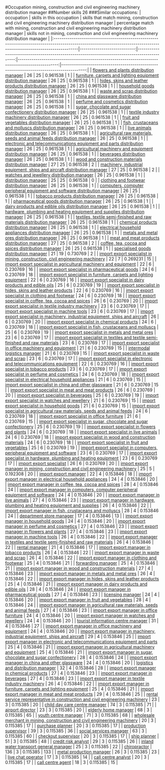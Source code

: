#Occupation mining, construction and civil engineering machinery distribution manager
##Number skills 26
###Similar occupations:
| occupation                                                                                                                                                              |   skills in this occupation |   skills that match mining, construction and civil engineering machinery distribution manager |   percentage match with mining, construction and civil engineering machinery distribution manager |   skills not in mining, construction and civil engineering machinery distribution manager |
|:------------------------------------------------------------------------------------------------------------------------------------------------------------------------|----------------------------:|----------------------------------------------------------------------------------------------:|--------------------------------------------------------------------------------------------------:|------------------------------------------------------------------------------------------:|
| [flowers and plants distribution manager](flowers_and_plants_distribution_manager.md)                                                                                   |                          26 |                                                                                            25 |                                                                                          0.961538 |                                                                                         1 |
| [furniture, carpets and lighting equipment distribution manager](furniture,_carpets_and_lighting_equipment_distribution_manager.md)                                     |                          26 |                                                                                            25 |                                                                                          0.961538 |                                                                                         1 |
| [hides, skins and leather products distribution manager](hides,_skins_and_leather_products_distribution_manager.md)                                                     |                          26 |                                                                                            25 |                                                                                          0.961538 |                                                                                         1 |
| [household goods distribution manager](household_goods_distribution_manager.md)                                                                                         |                          26 |                                                                                            25 |                                                                                          0.961538 |                                                                                         1 |
| [waste and scrap distribution manager](waste_and_scrap_distribution_manager.md)                                                                                         |                          26 |                                                                                            25 |                                                                                          0.961538 |                                                                                         1 |
| [china and glassware distribution manager](china_and_glassware_distribution_manager.md)                                                                                 |                          26 |                                                                                            25 |                                                                                          0.961538 |                                                                                         1 |
| [perfume and cosmetics distribution manager](perfume_and_cosmetics_distribution_manager.md)                                                                             |                          26 |                                                                                            25 |                                                                                          0.961538 |                                                                                         1 |
| [sugar, chocolate and sugar confectionery distribution manager](sugar,_chocolate_and_sugar_confectionery_distribution_manager.md)                                       |                          26 |                                                                                            25 |                                                                                          0.961538 |                                                                                         1 |
| [textile industry machinery distribution manager](textile_industry_machinery_distribution_manager.md)                                                                   |                          26 |                                                                                            25 |                                                                                          0.961538 |                                                                                         1 |
| [fruit and vegetables distribution manager](fruit_and_vegetables_distribution_manager.md)                                                                               |                          26 |                                                                                            25 |                                                                                          0.961538 |                                                                                         1 |
| [fish, crustaceans and molluscs distribution manager](fish,_crustaceans_and_molluscs_distribution_manager.md)                                                           |                          26 |                                                                                            25 |                                                                                          0.961538 |                                                                                         1 |
| [live animals distribution manager](live_animals_distribution_manager.md)                                                                                               |                          26 |                                                                                            25 |                                                                                          0.961538 |                                                                                         1 |
| [agricultural raw materials, seeds and animal feeds distribution manager](agricultural_raw_materials,_seeds_and_animal_feeds_distribution_manager.md)                   |                          26 |                                                                                            25 |                                                                                          0.961538 |                                                                                         1 |
| [electronic and telecommunications equipment and parts distribution manager](electronic_and_telecommunications_equipment_and_parts_distribution_manager.md)             |                          26 |                                                                                            25 |                                                                                          0.961538 |                                                                                         1 |
| [agricultural machinery and equipment distribution manager](agricultural_machinery_and_equipment_distribution_manager.md)                                               |                          26 |                                                                                            25 |                                                                                          0.961538 |                                                                                         1 |
| [beverages distribution manager](beverages_distribution_manager.md)                                                                                                     |                          26 |                                                                                            25 |                                                                                          0.961538 |                                                                                         1 |
| [wood and construction materials distribution manager](wood_and_construction_materials_distribution_manager.md)                                                         |                          27 |                                                                                            25 |                                                                                          0.961538 |                                                                                         2 |
| [machinery, industrial equipment, ships and aircraft distribution manager](machinery,_industrial_equipment,_ships_and_aircraft_distribution_manager.md)                 |                          27 |                                                                                            25 |                                                                                          0.961538 |                                                                                         2 |
| [watches and jewellery distribution manager](watches_and_jewellery_distribution_manager.md)                                                                             |                          26 |                                                                                            25 |                                                                                          0.961538 |                                                                                         1 |
| [distribution manager](distribution_manager.md)                                                                                                                         |                          25 |                                                                                            25 |                                                                                          0.961538 |                                                                                         0 |
| [clothing and footwear distribution manager](clothing_and_footwear_distribution_manager.md)                                                                             |                          26 |                                                                                            25 |                                                                                          0.961538 |                                                                                         1 |
| [computers, computer peripheral equipment and software distribution manager](computers,_computer_peripheral_equipment_and_software_distribution_manager.md)             |                          26 |                                                                                            25 |                                                                                          0.961538 |                                                                                         1 |
| [tobacco products distribution manager](tobacco_products_distribution_manager.md)                                                                                       |                          26 |                                                                                            25 |                                                                                          0.961538 |                                                                                         1 |
| [pharmaceutical goods distribution manager](pharmaceutical_goods_distribution_manager.md)                                                                               |                          26 |                                                                                            25 |                                                                                          0.961538 |                                                                                         1 |
| [dairy products and edible oils distribution manager](dairy_products_and_edible_oils_distribution_manager.md)                                                           |                          26 |                                                                                            25 |                                                                                          0.961538 |                                                                                         1 |
| [hardware, plumbing and heating equipment and supplies distribution manager](hardware,_plumbing_and_heating_equipment_and_supplies_distribution_manager.md)             |                          26 |                                                                                            25 |                                                                                          0.961538 |                                                                                         1 |
| [textiles, textile semi-finished and raw materials distribution manager](textiles,_textile_semi-finished_and_raw_materials_distribution_manager.md)                     |                          26 |                                                                                            25 |                                                                                          0.961538 |                                                                                         1 |
| [chemical products distribution manager](chemical_products_distribution_manager.md)                                                                                     |                          26 |                                                                                            25 |                                                                                          0.961538 |                                                                                         1 |
| [electrical household appliances distribution manager](electrical_household_appliances_distribution_manager.md)                                                         |                          26 |                                                                                            25 |                                                                                          0.961538 |                                                                                         1 |
| [metals and metal ores distribution manager](metals_and_metal_ores_distribution_manager.md)                                                                             |                          26 |                                                                                            25 |                                                                                          0.961538 |                                                                                         1 |
| [meat and meat products distribution manager](meat_and_meat_products_distribution_manager.md)                                                                           |                          27 |                                                                                            25 |                                                                                          0.961538 |                                                                                         2 |
| [coffee, tea, cocoa and spices distribution manager](coffee,_tea,_cocoa_and_spices_distribution_manager.md)                                                             |                          26 |                                                                                            25 |                                                                                          0.961538 |                                                                                         1 |
| [specialised goods distribution manager](specialised_goods_distribution_manager.md)                                                                                     |                          21 |                                                                                            19 |                                                                                          0.730769 |                                                                                         2 |
| [import export specialist in mining, construction, civil engineering machinery](import_export_specialist_in_mining,_construction,_civil_engineering_machinery.md)       |                          22 |                                                                                             7 |                                                                                          0.269231 |                                                                                        15 |
| [import export specialist in agricultural machinery and equipment](import_export_specialist_in_agricultural_machinery_and_equipment.md)                                 |                          22 |                                                                                             6 |                                                                                          0.230769 |                                                                                        16 |
| [import export specialist in pharmaceutical goods](import_export_specialist_in_pharmaceutical_goods.md)                                                                 |                          24 |                                                                                             6 |                                                                                          0.230769 |                                                                                        18 |
| [import export specialist in furniture, carpets and lighting equipment](import_export_specialist_in_furniture,_carpets_and_lighting_equipment.md)                       |                          22 |                                                                                             6 |                                                                                          0.230769 |                                                                                        16 |
| [import export specialist in dairy products and edible oils](import_export_specialist_in_dairy_products_and_edible_oils.md)                                             |                          25 |                                                                                             6 |                                                                                          0.230769 |                                                                                        19 |
| [import export specialist in hides, skins and leather products](import_export_specialist_in_hides,_skins_and_leather_products.md)                                       |                          22 |                                                                                             6 |                                                                                          0.230769 |                                                                                        16 |
| [import export specialist in clothing and footwear](import_export_specialist_in_clothing_and_footwear.md)                                                               |                          24 |                                                                                             6 |                                                                                          0.230769 |                                                                                        18 |
| [import export specialist in coffee, tea, cocoa and spices](import_export_specialist_in_coffee,_tea,_cocoa_and_spices.md)                                               |                          26 |                                                                                             6 |                                                                                          0.230769 |                                                                                        20 |
| [import export specialist in textile industry machinery](import_export_specialist_in_textile_industry_machinery.md)                                                     |                          23 |                                                                                             6 |                                                                                          0.230769 |                                                                                        17 |
| [import export specialist in machine tools](import_export_specialist_in_machine_tools.md)                                                                               |                          23 |                                                                                             6 |                                                                                          0.230769 |                                                                                        17 |
| [import export specialist in machinery, industrial equipment, ships and aircraft](import_export_specialist_in_machinery,_industrial_equipment,_ships_and_aircraft.md)   |                          26 |                                                                                             6 |                                                                                          0.230769 |                                                                                        20 |
| [import export specialist in chemical products](import_export_specialist_in_chemical_products.md)                                                                       |                          24 |                                                                                             6 |                                                                                          0.230769 |                                                                                        18 |
| [import export specialist in  fish, crustaceans and molluscs](import_export_specialist_in__fish,_crustaceans_and_molluscs.md)                                           |                          25 |                                                                                             6 |                                                                                          0.230769 |                                                                                        19 |
| [import export specialist in metals and metal ores](import_export_specialist_in_metals_and_metal_ores.md)                                                               |                          23 |                                                                                             6 |                                                                                          0.230769 |                                                                                        17 |
| [import export specialist in textiles and textile semi-finished and raw materials](import_export_specialist_in_textiles_and_textile_semi-finished_and_raw_materials.md) |                          23 |                                                                                             6 |                                                                                          0.230769 |                                                                                        17 |
| [import export specialist in office machinery and equipment](import_export_specialist_in_office_machinery_and_equipment.md)                                             |                          21 |                                                                                             6 |                                                                                          0.230769 |                                                                                        15 |
| [intermodal logistics manager](intermodal_logistics_manager.md)                                                                                                         |                          21 |                                                                                             6 |                                                                                          0.230769 |                                                                                        15 |
| [import export specialist in waste and scrap](import_export_specialist_in_waste_and_scrap.md)                                                                           |                          23 |                                                                                             6 |                                                                                          0.230769 |                                                                                        17 |
| [import export specialist in electronic and telecommunications equipment](import_export_specialist_in_electronic_and_telecommunications_equipment.md)                   |                          22 |                                                                                             6 |                                                                                          0.230769 |                                                                                        16 |
| [import export specialist in tobacco products](import_export_specialist_in_tobacco_products.md)                                                                         |                          23 |                                                                                             6 |                                                                                          0.230769 |                                                                                        17 |
| [import export specialist in perfume and cosmetics](import_export_specialist_in_perfume_and_cosmetics.md)                                                               |                          24 |                                                                                             6 |                                                                                          0.230769 |                                                                                        18 |
| [import export specialist in electrical household appliances](import_export_specialist_in_electrical_household_appliances.md)                                           |                          21 |                                                                                             6 |                                                                                          0.230769 |                                                                                        15 |
| [import export specialist in china and other glassware](import_export_specialist_in_china_and_other_glassware.md)                                                       |                          21 |                                                                                             6 |                                                                                          0.230769 |                                                                                        15 |
| [import export specialist in meat and meat products](import_export_specialist_in_meat_and_meat_products.md)                                                             |                          26 |                                                                                             6 |                                                                                          0.230769 |                                                                                        20 |
| [import export specialist in beverages](import_export_specialist_in_beverages.md)                                                                                       |                          25 |                                                                                             6 |                                                                                          0.230769 |                                                                                        19 |
| [import export specialist in watches and jewellery](import_export_specialist_in_watches_and_jewellery.md)                                                               |                          21 |                                                                                             6 |                                                                                          0.230769 |                                                                                        15 |
| [import export specialist in household goods](import_export_specialist_in_household_goods.md)                                                                           |                          21 |                                                                                             6 |                                                                                          0.230769 |                                                                                        15 |
| [import export specialist in agricultural raw materials, seeds and animal feeds](import_export_specialist_in_agricultural_raw_materials,_seeds_and_animal_feeds.md)     |                          24 |                                                                                             6 |                                                                                          0.230769 |                                                                                        18 |
| [import export specialist in office furniture](import_export_specialist_in_office_furniture.md)                                                                         |                          21 |                                                                                             6 |                                                                                          0.230769 |                                                                                        15 |
| [import export specialist in sugar, chocolate and sugar confectionery](import_export_specialist_in_sugar,_chocolate_and_sugar_confectionery.md)                         |                          25 |                                                                                             6 |                                                                                          0.230769 |                                                                                        19 |
| [import export specialist in flowers and plants](import_export_specialist_in_flowers_and_plants.md)                                                                     |                          24 |                                                                                             6 |                                                                                          0.230769 |                                                                                        18 |
| [import export specialist in live animals](import_export_specialist_in_live_animals.md)                                                                                 |                          24 |                                                                                             6 |                                                                                          0.230769 |                                                                                        18 |
| [import export specialist in wood and construction materials](import_export_specialist_in_wood_and_construction_materials.md)                                           |                          24 |                                                                                             6 |                                                                                          0.230769 |                                                                                        18 |
| [import export specialist in fruit and vegetables](import_export_specialist_in_fruit_and_vegetables.md)                                                                 |                          25 |                                                                                             6 |                                                                                          0.230769 |                                                                                        19 |
| [import export specialist in computers, peripheral equipment and software](import_export_specialist_in_computers,_peripheral_equipment_and_software.md)                 |                          23 |                                                                                             6 |                                                                                          0.230769 |                                                                                        17 |
| [import export specialist in hardware, plumbing and heating equipment](import_export_specialist_in_hardware,_plumbing_and_heating_equipment.md)                         |                          23 |                                                                                             6 |                                                                                          0.230769 |                                                                                        17 |
| [import export specialist](import_export_specialist.md)                                                                                                                 |                          26 |                                                                                             6 |                                                                                          0.230769 |                                                                                        20 |
| [import export manager in mining, construction and civil engineering machinery](import_export_manager_in_mining,_construction_and_civil_engineering_machinery.md)       |                          25 |                                                                                             5 |                                                                                          0.192308 |                                                                                        20 |
| [import export manager](import_export_manager.md)                                                                                                                       |                          22 |                                                                                             4 |                                                                                          0.153846 |                                                                                        18 |
| [import export manager in electrical household appliances](import_export_manager_in_electrical_household_appliances.md)                                                 |                          24 |                                                                                             4 |                                                                                          0.153846 |                                                                                        20 |
| [import export manager in coffee, tea, cocoa and spices](import_export_manager_in_coffee,_tea,_cocoa_and_spices.md)                                                     |                          28 |                                                                                             4 |                                                                                          0.153846 |                                                                                        24 |
| [import export manager in computers, computer peripheral equipment and software](import_export_manager_in_computers,_computer_peripheral_equipment_and_software.md)     |                          24 |                                                                                             4 |                                                                                          0.153846 |                                                                                        20 |
| [import export manager in live animals](import_export_manager_in_live_animals.md)                                                                                       |                          27 |                                                                                             4 |                                                                                          0.153846 |                                                                                        23 |
| [import export manager in hardware, plumbing and heating equipment and supplies](import_export_manager_in_hardware,_plumbing_and_heating_equipment_and_supplies.md)     |                          26 |                                                                                             4 |                                                                                          0.153846 |                                                                                        22 |
| [import export manager in fish, crustaceans and molluscs](import_export_manager_in_fish,_crustaceans_and_molluscs.md)                                                   |                          28 |                                                                                             4 |                                                                                          0.153846 |                                                                                        24 |
| [department store manager](department_store_manager.md)                                                                                                                 |                          17 |                                                                                             4 |                                                                                          0.153846 |                                                                                        13 |
| [import export manager in household goods](import_export_manager_in_household_goods.md)                                                                                 |                          24 |                                                                                             4 |                                                                                          0.153846 |                                                                                        20 |
| [import export manager in perfume and cosmetics](import_export_manager_in_perfume_and_cosmetics.md)                                                                     |                          27 |                                                                                             4 |                                                                                          0.153846 |                                                                                        23 |
| [import export manager in flowers and plants](import_export_manager_in_flowers_and_plants.md)                                                                           |                          27 |                                                                                             4 |                                                                                          0.153846 |                                                                                        23 |
| [import export manager in machine tools](import_export_manager_in_machine_tools.md)                                                                                     |                          26 |                                                                                             4 |                                                                                          0.153846 |                                                                                        22 |
| [import export manager in textiles and textile semi-finished and raw materials](import_export_manager_in_textiles_and_textile_semi-finished_and_raw_materials.md)       |                          26 |                                                                                             4 |                                                                                          0.153846 |                                                                                        22 |
| [rental manager](rental_manager.md)                                                                                                                                     |                          21 |                                                                                             4 |                                                                                          0.153846 |                                                                                        17 |
| [import export manager in tobacco products](import_export_manager_in_tobacco_products.md)                                                                               |                          26 |                                                                                             4 |                                                                                          0.153846 |                                                                                        22 |
| [import export manager in waste and scrap](import_export_manager_in_waste_and_scrap.md)                                                                                 |                          26 |                                                                                             4 |                                                                                          0.153846 |                                                                                        22 |
| [import export manager in clothing and footwear](import_export_manager_in_clothing_and_footwear.md)                                                                     |                          25 |                                                                                             4 |                                                                                          0.153846 |                                                                                        21 |
| [forwarding manager](forwarding_manager.md)                                                                                                                             |                          25 |                                                                                             4 |                                                                                          0.153846 |                                                                                        21 |
| [import export manager in wood and construction materials](import_export_manager_in_wood_and_construction_materials.md)                                                 |                          27 |                                                                                             4 |                                                                                          0.153846 |                                                                                        23 |
| [import export manager in metals and metal ores](import_export_manager_in_metals_and_metal_ores.md)                                                                     |                          26 |                                                                                             4 |                                                                                          0.153846 |                                                                                        22 |
| [import export manager in hides, skins and leather products](import_export_manager_in_hides,_skins_and_leather_products.md)                                             |                          25 |                                                                                             4 |                                                                                          0.153846 |                                                                                        21 |
| [import export manager in dairy products and edible oils](import_export_manager_in_dairy_products_and_edible_oils.md)                                                   |                          28 |                                                                                             4 |                                                                                          0.153846 |                                                                                        24 |
| [import export manager in pharmaceutical goods](import_export_manager_in_pharmaceutical_goods.md)                                                                       |                          27 |                                                                                             4 |                                                                                          0.153846 |                                                                                        23 |
| [licensing manager](licensing_manager.md)                                                                                                                               |                          24 |                                                                                             4 |                                                                                          0.153846 |                                                                                        20 |
| [import export manager in fruit and vegetables](import_export_manager_in_fruit_and_vegetables.md)                                                                       |                          28 |                                                                                             4 |                                                                                          0.153846 |                                                                                        24 |
| [import export manager in agricultural raw materials, seeds and animal feeds](import_export_manager_in_agricultural_raw_materials,_seeds_and_animal_feeds.md)           |                          27 |                                                                                             4 |                                                                                          0.153846 |                                                                                        23 |
| [import export manager in office furniture](import_export_manager_in_office_furniture.md)                                                                               |                          24 |                                                                                             4 |                                                                                          0.153846 |                                                                                        20 |
| [import export manager in watches and jewellery](import_export_manager_in_watches_and_jewellery.md)                                                                     |                          24 |                                                                                             4 |                                                                                          0.153846 |                                                                                        20 |
| [tourist information centre manager](tourist_information_centre_manager.md)                                                                                             |                          31 |                                                                                             4 |                                                                                          0.153846 |                                                                                        27 |
| [import export manager in office machinery and equipment](import_export_manager_in_office_machinery_and_equipment.md)                                                   |                          24 |                                                                                             4 |                                                                                          0.153846 |                                                                                        20 |
| [import export manager in machinery, industrial equipment, ships and aircraft](import_export_manager_in_machinery,_industrial_equipment,_ships_and_aircraft.md)         |                          29 |                                                                                             4 |                                                                                          0.153846 |                                                                                        25 |
| [import export manager in electronic and telecommunications equipment and parts](import_export_manager_in_electronic_and_telecommunications_equipment_and_parts.md)     |                          25 |                                                                                             4 |                                                                                          0.153846 |                                                                                        21 |
| [import export manager in agricultural machinery and equipment](import_export_manager_in_agricultural_machinery_and_equipment.md)                                       |                          25 |                                                                                             4 |                                                                                          0.153846 |                                                                                        21 |
| [import export manager in sugar, chocolate and sugar confectionery](import_export_manager_in_sugar,_chocolate_and_sugar_confectionery.md)                               |                          28 |                                                                                             4 |                                                                                          0.153846 |                                                                                        24 |
| [import export manager in china and other glassware](import_export_manager_in_china_and_other_glassware.md)                                                             |                          24 |                                                                                             4 |                                                                                          0.153846 |                                                                                        20 |
| [logistics and distribution manager](logistics_and_distribution_manager.md)                                                                                             |                          32 |                                                                                             4 |                                                                                          0.153846 |                                                                                        28 |
| [import export manager in chemical products](import_export_manager_in_chemical_products.md)                                                                             |                          27 |                                                                                             4 |                                                                                          0.153846 |                                                                                        23 |
| [import export manager in beverages](import_export_manager_in_beverages.md)                                                                                             |                          27 |                                                                                             4 |                                                                                          0.153846 |                                                                                        23 |
| [import export manager in textile industry machinery](import_export_manager_in_textile_industry_machinery.md)                                                           |                          26 |                                                                                             4 |                                                                                          0.153846 |                                                                                        22 |
| [import export manager in furniture, carpets and lighting equipment](import_export_manager_in_furniture,_carpets_and_lighting_equipment.md)                             |                          25 |                                                                                             4 |                                                                                          0.153846 |                                                                                        21 |
| [import export manager in meat and meat products](import_export_manager_in_meat_and_meat_products.md)                                                                   |                          29 |                                                                                             4 |                                                                                          0.153846 |                                                                                        25 |
| [rental service representative in construction and civil engineering machinery](rental_service_representative_in_construction_and_civil_engineering_machinery.md)       |                          23 |                                                                                             3 |                                                                                          0.115385 |                                                                                        20 |
| [child day care centre manager](child_day_care_centre_manager.md)                                                                                                       |                          74 |                                                                                             3 |                                                                                          0.115385 |                                                                                        71 |
| [airport director](airport_director.md)                                                                                                                                 |                          23 |                                                                                             3 |                                                                                          0.115385 |                                                                                        20 |
| [elderly home manager](elderly_home_manager.md)                                                                                                                         |                          68 |                                                                                             3 |                                                                                          0.115385 |                                                                                        65 |
| [youth centre manager](youth_centre_manager.md)                                                                                                                         |                          71 |                                                                                             3 |                                                                                          0.115385 |                                                                                        68 |
| [wholesale merchant in mining, construction and civil engineering machinery](wholesale_merchant_in_mining,_construction_and_civil_engineering_machinery.md)             |                          20 |                                                                                             3 |                                                                                          0.115385 |                                                                                        17 |
| [purchase planner](purchase_planner.md)                                                                                                                                 |                          20 |                                                                                             3 |                                                                                          0.115385 |                                                                                        17 |
| [production supervisor](production_supervisor.md)                                                                                                                       |                          39 |                                                                                             3 |                                                                                          0.115385 |                                                                                        36 |
| [social services manager](social_services_manager.md)                                                                                                                   |                          63 |                                                                                             3 |                                                                                          0.115385 |                                                                                        60 |
| [checkout supervisor](checkout_supervisor.md)                                                                                                                           |                          20 |                                                                                             3 |                                                                                          0.115385 |                                                                                        17 |
| [ship planner](ship_planner.md)                                                                                                                                         |                          51 |                                                                                             3 |                                                                                          0.115385 |                                                                                        48 |
| [credit risk analyst](credit_risk_analyst.md)                                                                                                                           |                          29 |                                                                                             3 |                                                                                          0.115385 |                                                                                        26 |
| [inland water transport general manager](inland_water_transport_general_manager.md)                                                                                     |                          25 |                                                                                             3 |                                                                                          0.115385 |                                                                                        22 |
| [chiropractor](chiropractor.md)                                                                                                                                         |                         136 |                                                                                             3 |                                                                                          0.115385 |                                                                                       133 |
| [metal production manager](metal_production_manager.md)                                                                                                                 |                          26 |                                                                                             3 |                                                                                          0.115385 |                                                                                        23 |
| [live chat operator](live_chat_operator.md)                                                                                                                             |                          17 |                                                                                             3 |                                                                                          0.115385 |                                                                                        14 |
| [call centre analyst](call_centre_analyst.md)                                                                                                                           |                          20 |                                                                                             3 |                                                                                          0.115385 |                                                                                        17 |
| [call centre agent](call_centre_agent.md)                                                                                                                               |                          18 |                                                                                             3 |                                                                                          0.115385 |                                                                                        15 |
